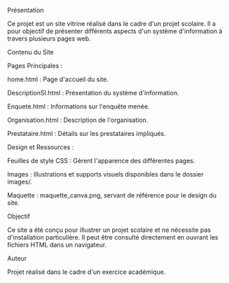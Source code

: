 Présentation

Ce projet est un site vitrine réalisé dans le cadre d'un projet scolaire. Il a pour objectif de présenter différents aspects d'un système d'information à travers plusieurs pages web.

Contenu du Site

Pages Principales :

home.html : Page d'accueil du site.

DescriptionSI.html : Présentation du système d'information.

Enquete.html : Informations sur l'enquête menée.

Organisation.html : Description de l'organisation.

Prestataire.html : Détails sur les prestataires impliqués.

Design et Ressources :

Feuilles de style CSS : Gèrent l'apparence des différentes pages.

Images : Illustrations et supports visuels disponibles dans le dossier images/.

Maquette : maquette_canva.png, servant de référence pour le design du site.

Objectif

Ce site a été conçu pour illustrer un projet scolaire et ne nécessite pas d'installation particulière. Il peut être consulté directement en ouvrant les fichiers HTML dans un navigateur.

Auteur

Projet réalisé dans le cadre d'un exercice académique.

